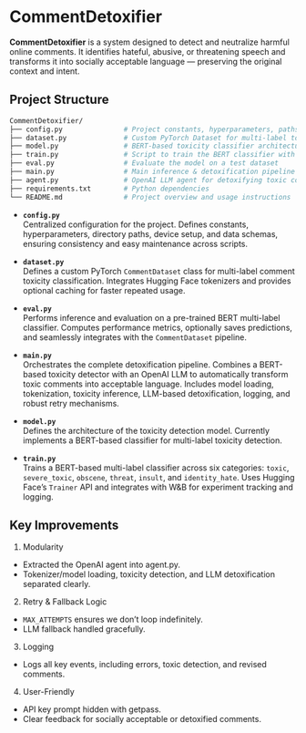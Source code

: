 # CommentDetoxifier

**CommentDetoxifier** is a system designed to detect and neutralize harmful online comments. It identifies hateful, abusive, or threatening speech and transforms it into socially acceptable language — preserving the original context and intent.

## Project Structure
```bash
CommentDetoxifier/
├── config.py               # Project constants, hyperparameters, paths, device setup
├── dataset.py              # Custom PyTorch Dataset for multi-label toxicity detection
├── model.py                # BERT-based toxicity classifier architecture
├── train.py                # Script to train the BERT classifier with multi-label output
├── eval.py                 # Evaluate the model on a test dataset
├── main.py                 # Main inference & detoxification pipeline
├── agent.py                # OpenAI LLM agent for detoxifying toxic comments
├── requirements.txt        # Python dependencies
└── README.md               # Project overview and usage instructions
```

- **`config.py`**  
  Centralized configuration for the project. Defines constants, hyperparameters, directory paths, device setup, and data schemas, ensuring consistency and easy maintenance across scripts.

- **`dataset.py`**  
  Defines a custom PyTorch `CommentDataset` class for multi-label comment toxicity classification. Integrates Hugging Face tokenizers and provides optional caching for faster repeated usage.

- **`eval.py`**  
  Performs inference and evaluation on a pre-trained BERT multi-label classifier. Computes performance metrics, optionally saves predictions, and seamlessly integrates with the `CommentDataset` pipeline.

- **`main.py`**  
  Orchestrates the complete detoxification pipeline. Combines a BERT-based toxicity detector with an OpenAI LLM to automatically transform toxic comments into acceptable language. Includes model loading, tokenization, toxicity inference, LLM-based detoxification, logging, and robust retry mechanisms.

- **`model.py`**  
  Defines the architecture of the toxicity detection model. Currently implements a BERT-based classifier for multi-label toxicity detection.

- **`train.py`**  
  Trains a BERT-based multi-label classifier across six categories: `toxic`, `severe_toxic`, `obscene`, `threat`, `insult`, and `identity_hate`. Uses Hugging Face’s `Trainer` API and integrates with W&B for experiment tracking and logging.

## Key Improvements
1. Modularity
 * Extracted the OpenAI agent into agent.py.
 * Tokenizer/model loading, toxicity detection, and LLM detoxification separated clearly.
2. Retry & Fallback Logic
 * `MAX_ATTEMPTS` ensures we don’t loop indefinitely.
 * LLM fallback handled gracefully.
3. Logging
 * Logs all key events, including errors, toxic detection, and revised comments.
4. User-Friendly
 * API key prompt hidden with getpass.
 * Clear feedback for socially acceptable or detoxified comments.